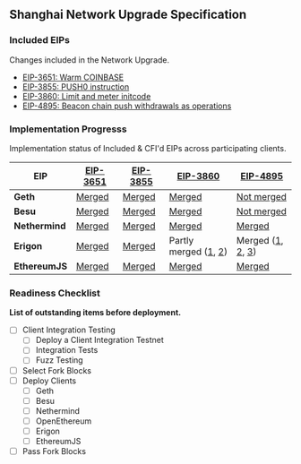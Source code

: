## Shanghai Network Upgrade Specification

### Included EIPs
Changes included in the Network Upgrade.

* [EIP-3651: Warm COINBASE](https://eips.ethereum.org/EIPS/eip-3651)
* [EIP-3855: PUSH0 instruction](https://eips.ethereum.org/EIPS/eip-3855)
* [EIP-3860: Limit and meter initcode](https://eips.ethereum.org/EIPS/eip-3860)
* [EIP-4895: Beacon chain push withdrawals as operations](https://eips.ethereum.org/EIPS/eip-4895)

### Implementation Progresss

Implementation status of Included & CFI'd EIPs across participating clients.

 EIP            | [EIP-3651](https://eips.ethereum.org/EIPS/eip-3651)                   | [EIP-3855](https://eips.ethereum.org/EIPS/eip-3855)                   | [EIP-3860](https://eips.ethereum.org/EIPS/eip-3860)                   | [EIP-4895](https://eips.ethereum.org/EIPS/eip-4895)                                                                        |
|----------------|-----------------------------------------------------------------------|-----------------------------------------------------------------------|-----------------------------------------------------------------------|----------------------------------------------------------------------------------------------------------------------------|
| **Geth**       | [Merged](https://github.com/ethereum/go-ethereum/pull/25819)          | [Merged](https://github.com/ethereum/go-ethereum/pull/24039)          | [Merged](https://github.com/ethereum/go-ethereum/pull/23847)      | [Not merged](https://github.com/ethereum/go-ethereum/pull/25838)                                                           |
| **Besu**       | [Merged](https://github.com/hyperledger/besu/pull/4620)               | [Merged](https://github.com/hyperledger/besu/pull/4660)               | [Merged](https://github.com/hyperledger/besu/pull/4726)               | [Not merged](https://github.com/hyperledger/besu/pull/4758)                                                                |
| **Nethermind** | [Merged](https://github.com/NethermindEth/nethermind/pull/4594)       | [Merged](https://github.com/NethermindEth/nethermind/pull/4599)       | [Merged](https://github.com/NethermindEth/nethermind/pull/4740)       | [Merged](https://github.com/NethermindEth/nethermind/pull/4731)                                                        |
| **Erigon**     | [Merged](https://github.com/ledgerwatch/erigon/pull/5745)             | [Merged](https://github.com/ledgerwatch/erigon/pull/5256)             | Partly merged ([1](https://github.com/ledgerwatch/erigon/pull/5892), [2](https://github.com/ledgerwatch/erigon/pull/6499))             | Merged ([1](https://github.com/ledgerwatch/erigon/pull/6009), [2](https://github.com/ledgerwatch/erigon/pull/6180), [3](https://github.com/ledgerwatch/erigon/pull/6496)) |
| **EthereumJS** | [Merged](https://github.com/ethereumjs/ethereumjs-monorepo/pull/1814) | [Merged](https://github.com/ethereumjs/ethereumjs-monorepo/pull/1616) | [Merged](https://github.com/ethereumjs/ethereumjs-monorepo/pull/1619) | [Merged](https://github.com/ethereumjs/ethereumjs-monorepo/pull/2353)                                                      |


### Readiness Checklist

**List of outstanding items before deployment.**

- [ ] Client Integration Testing
  - [ ] Deploy a Client Integration Testnet
  - [ ] Integration Tests
  - [ ] Fuzz Testing
 - [ ] Select Fork Blocks
 - [ ] Deploy Clients
   - [ ]  Geth
   - [ ]  Besu
   - [ ]  Nethermind
   - [ ]  OpenEthereum
   - [ ]  Erigon
   - [ ]  EthereumJS
 - [ ] Pass Fork Blocks

